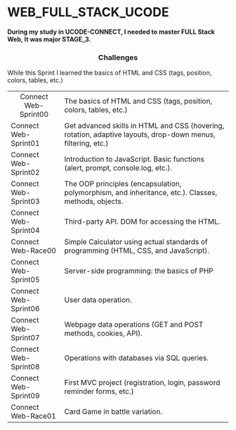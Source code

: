# WEB_FULL_STACK_UCODE

<b>During my study in UCODE-CONNECT, I needed to master FULL Stack Web, It was major STAGE_3.</b>
<h3 align = "center">Challenges</h3>
While this Sprint I learned the basics of HTML and CSS (tags, position, colors, tables, etc.)
<table>
<tr><td align = "center">Connect Web-Sprint00</td><td>The basics of HTML and CSS (tags, position, colors, tables, etc.)</td><tr>
<tr><td>Connect Web-Sprint01</td><td>Get advanced skills in HTML and CSS (hovering, rotation, adaptive layouts, drop-down menus, filtering, etc.)</td><tr>
<tr><td>Connect Web-Sprint02</td><td>Introduction to JavaScript. Basic functions (alert, prompt, console.log, etc.).</td><tr>
<tr><td>Connect Web-Sprint03</td><td>The OOP principles (encapsulation, polymorphism, and inheritance, etc.). Classes, methods, objects.</td><tr>
<tr><td>Connect Web-Sprint04</td><td>Third-party API. DOM for accessing the HTML.</td><tr>
<tr><td>Connect Web-Race00</td><td>Simple Calculator using actual standards of programming (HTML, CSS, and JavaScript).</td><tr>
<tr><td>Connect Web-Sprint05</td><td>Server-side programming: the basics of PHP</td><tr>
<tr><td>Connect Web-Sprint06</td><td>User data operation.</td><tr>
<tr><td>Connect Web-Sprint07</td><td>Webpage data operations (GET and POST methods, cookies, API).</td><tr>
<tr><td>Connect Web-Sprint08</td><td>Operations with databases via SQL queries.</td><tr>
<tr><td>Connect Web-Sprint09</td><td>First MVC project (registration, login, password reminder forms, etc.)</td><tr>
<tr><td>Connect Web-Race01</td><td>Card Game in battle variation.</td><tr>
</table>
